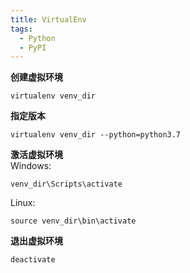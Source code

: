 ```yaml
---
title: VirtualEnv
tags:
  - Python
  - PyPI
---
```


**创建虚拟环境**

	virtualenv venv_dir
	
**指定版本**

	virtualenv venv_dir --python=python3.7
	
**激活虚拟环境**  
Windows:
	
	venv_dir\Scripts\activate
	
Linux:

	source venv_dir\bin\activate

**退出虚拟环境**

	deactivate
